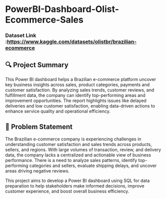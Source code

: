 # PowerBI-Dashboard-Olist-Ecommerce-Sales

### Dataset Link :https://www.kaggle.com/datasets/olistbr/brazilian-ecommerce

## 🔍 Project Summary

This Power BI dashboard helps a Brazilian e-commerce platform uncover key business insights across sales, product categories, payments and customer satisfaction. By analyzing sales trends, customer reviews, and fulfillment data, the company can identify top-performing areas and improvement opportunities. The report highlights issues like delayed deliveries and low customer satisfaction, enabling data-driven actions to enhance service quality and operational efficiency.

## 📌 Problem Statement

The Brazilian e-commerce company is experiencing challenges in understanding customer satisfaction and sales trends across products, sellers, and regions. With large volumes of transaction, review, and delivery data, the company lacks a centralized and actionable view of business performance. There is a need to analyze sales patterns, identify top-performing categories and sellers, evaluate shipping delays, and uncover areas driving negative reviews.

This project aims to develop a Power BI dashboard using SQL for data preparation to help stakeholders make informed decisions, improve customer experience, and boost overall business efficiency.
